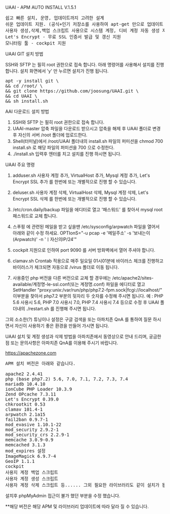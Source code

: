 UAAI - APM AUTO INSTALL V.1.5.1
<pre>
쉽고 빠른 설치, 운영, 업데이트까지 고려한 설계
쉬운 업데이트 지원. (공식+인기 저장소를 사용하여 apt-get 만으로 업데이트 완료)
사용자 생성,삭제,백업 스크립트 사용으로 시스템 계정, 디비 계정 자동 생성 지원
Let's Encrypt - 무료 SSL 인증서 발급 및 갱신 지원
모니터링 툴 - cockpit 지원
</pre>


UAAI GIT 설치 방법

SSH와 SFTP 는 필히 root 권한으로 접속 합니다.
아래 명령어를 사용해서 설치를 진행 합니다. 설치 화면에서 'y' 만 누르면 설치가 진행 됩니다.
<pre>
apt -y install git \
&& cd /root/ \
&& git clone https://github.com/joosung/UAAI.git \
&& cd UAAI \
&& sh install.sh
</pre>

AAI 다운로드 설치 방법

1. SSH와 SFTP 는 필히 root 권한으로 접속 합니다.
2. UAAI-master 압축 파일을 다운로드 받으시고 압축을 해제 후 UAAI 폴더로 변경 후 자신의 서버 /root 폴더에 업로드한다.
3. Shell(터미널)에서 /root/UAAI 폴더내의 install.sh 파일의 퍼미션을 chmod 700 install.sh 로 해당 파일의 퍼미션을 700 으로 수정한다.
4. ./install.sh 입력후 엔터를 치고 설치를 진행 하시면 됩니다.


UAAI  주요 명령

1. adduser.sh
   사용자 계정 추가, VirtualHost 추가, Mysql 계정 추가, Let's Encrypt SSL 추가 를 한번에 또는 개별적으로 진행 할 수 있습니다.

2. deluser.sh
   사용자 계정 삭제, VirtualHost 삭제, Mysql 계정 삭제, Let's Encrypt SSL 삭제 를 한번에 또는 개별적으로 진행 할 수 있습니다.

3. /etc/cron.daily/backup 파일을 에디터로 열고 '패스워드' 를 찾아서 mysql root 패스워드로 교체 합니다.

4. 스푸핑 에 관련된 메일을 받고 싶을땐 /etc/sysconfig/arpwatch 파일을 열어서 아래와 같이 수정 하세요.
   OPTIonS="-u pcap -e '메일주소' -s '보내는이(Arpwatch)' -n 'ㅣ자신의IP/24'"

5. cockpit 지원으로 인하여 port 9090 를 서버 방화벽에서 열어 주셔야 합니다.

6. clamav.sh Crontab 적용으로 매주 일요일 01시01분에 바이러스 체크를 진행하고 바이러스가 체크되면 자동으로 /virus 폴더로 이동 됩니다.

7. 사용중인 php 버전을 다른 버전으로 교체 할 경우에는 /etc/apache2/sites-available/계정명-le-ssl.conf(또는 계정명.conf) 파일을 에디터로 열고 
   SetHandler "proxy:unix:/var/run/php/php7.2-fpm.sock|fcgi://localhost/" 이부분을 찾아서 php7.2 부분의 뒷자리 두 숫자를 수정해 주시면 됩니다.
   예 : PHP 5.6 사용시 5.6, PHP 7.0 사용시 7.0, PHP 7.4 사용시 7.4 등으로 수정 후 UAAI 폴더내의 ./restart.sh 를 진행해 주시면 됩니다. 


그외 소소한(?) 튜닝이나 설정은 구글 검색을 또는 아파치존 QnA 를 통하여 질문 하시면서 자신이 사용하기 좋은 환경을 만들어 가시면 됩니다.

UAAI 설치 및 계정 생성과 삭제 방법을 아파치존에서 동영상으로 안내 드리며, 궁금한점 또는 문의사항은 아파치존 QnA를 이용해 주시기 바랍니다.

https://apachezone.com

<pre>
APM 설치 버전은 아래와 같습니다.

apache2 2.4.41
php (base php7.2) 5.6, 7.0, 7.1, 7.2, 7.3, 7.4
mariadb 10.4.10
ionCube PHP Loader 10.3.9
Zend OPcache 7.3.11
Let's Encrypt 0.39.0
chkrootkit 0.53
clamav 101.4-1
arpwatch 2.1a15
fail2ban 0.9.7-1
mod_evasive 1.10.1-22
mod_security 2.9.2-1
mod_security_crs 2.2.9-1
memcache 3.0.9-0.9
memcached 3.1.3
mod_expires 설정
ImageMagick 6.9.7-4 
GeoIP 1.1.1
cockpit
사용지 계정 백업 스크립트
사용자 계정 생성 스크립트
사용자 계정 삭제 스크립트 등...... 그외 필요한 라이브러리도 같이 설치가 됩니다.
</pre>

설치후 phpMyAdmin 접근이 불가 했던 부분을 수정 했습니다.

**해당 버전은 해당 APM 및 라이브러리 업데이트에 따라 달라 질 수 있습니다.
